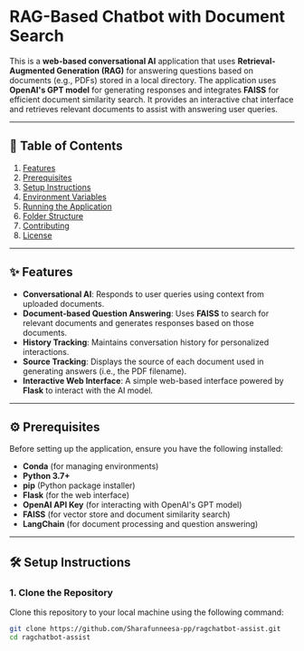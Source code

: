 # RAG-Based Chatbot with Document Search

This is a **web-based conversational AI** application that uses **Retrieval-Augmented Generation (RAG)** for answering questions based on documents (e.g., PDFs) stored in a local directory. The application uses **OpenAI's GPT model** for generating responses and integrates **FAISS** for efficient document similarity search. It provides an interactive chat interface and retrieves relevant documents to assist with answering user queries.

---

## 📑 Table of Contents

1. [Features](#features)
2. [Prerequisites](#prerequisites)
3. [Setup Instructions](#setup-instructions)
4. [Environment Variables](#environment-variables)
5. [Running the Application](#running-the-application)
6. [Folder Structure](#folder-structure)
7. [Contributing](#contributing)
8. [License](#license)

---

## ✨ Features

- **Conversational AI**: Responds to user queries using context from uploaded documents.
- **Document-based Question Answering**: Uses **FAISS** to search for relevant documents and generates responses based on those documents.
- **History Tracking**: Maintains conversation history for personalized interactions.
- **Source Tracking**: Displays the source of each document used in generating answers (i.e., the PDF filename).
- **Interactive Web Interface**: A simple web-based interface powered by **Flask** to interact with the AI model.

---

## ⚙️ Prerequisites

Before setting up the application, ensure you have the following installed:

- **Conda** (for managing environments)
- **Python 3.7+**
- **pip** (Python package installer)
- **Flask** (for the web interface)
- **OpenAI API Key** (for interacting with OpenAI's GPT model)
- **FAISS** (for vector store and document similarity search)
- **LangChain** (for document processing and question answering)

---

## 🛠️ Setup Instructions

### 1. Clone the Repository

Clone this repository to your local machine using the following command:

```bash
git clone https://github.com/Sharafunneesa-pp/ragchatbot-assist.git
cd ragchatbot-assist
